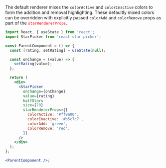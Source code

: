 The default renderer mixes the `colorActive` and `colorInactive` colors to form the addition and removal highlighting. These defaultly mixed colors can be overridden with explicitly passed `colorAdd` and `colorRemove` props as part of the <span style="color:red">`starRendererProps`</span>.

```jsx a
import React, { useState } from 'react';
import StarPicker from 'react-star-picker';

const ParentComponent = () => {
  const [rating, setRating] = useState(null);

  const onChange = (value) => {
    setRating(value);
  };

  return (
    <div>
      <StarPicker
        onChange={onChange}
        value={rating}
        halfStars
        size={70}
        starRendererProps={{
          colorActive: '#ff9a00',
          colorInactive: '#b5c7c7',
          colorAdd: 'green',
          colorRemove: 'red',
        }}
      />
    </div>
  );
};

<ParentComponent />;
```
